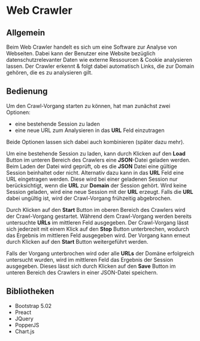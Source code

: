 # Web Crawler
## Allgemein
Beim Web Crawler handelt es sich um eine Software zur Analyse von Webseiten. Dabei kann der Benutzer eine Website bezüglich datenschutzrelevanter Daten wie externe Ressourcen & Cookie analysieren lassen. Der Crawler erkennt & folgt dabei automatisch Links, die zur Domain gehören, die es zu analysieren gilt.
## Bedienung
Um den Crawl-Vorgang starten zu können, hat man zunächst zwei Optionen:
- eine bestehende Session zu laden
- eine neue URL zum Analysieren in das __URL__ Feld einzutragen

Beide Optionen lassen sich dabei auch kombinieren (später dazu mehr).

Um eine bestehende Session zu laden, kann durch Klicken auf den __Load__ Button im unteren Bereich des Crawlers eine __JSON__-Datei geladen werden. Beim Laden der Datei wird geprüft, ob es die __JSON__ Datei eine gültige Session beinhaltet oder nicht.
Alternativ dazu kann in das __URL__ Feld eine URL eingetragen werden. Diese wird bei einer geladenen Session nur berücksichtigt, wenn die __URL__ zur __Domain__ der Session gehört. Wird keine Session geladen, wird eine neue Session mit der __URL__ erzeugt. Falls die __URL__ dabei ungültig ist, wird der Crawl-Vorgang frühzeitig abgebrochen. 

Durch Klicken auf den __Start__ Button im oberen Bereich des Crawlers wird der Crawl-Vorgang gestartet. Während dem Crawl-Vorgang werden bereits untersuchte __URLs__ im mittleren Feld ausgegeben. Der Crawl-Vorgang lässt sich jederzeit mit einem Klick auf den __Stop__ Button unterbrechen, wodurch das Ergebnis im mittleren Feld ausgegeben wird. Der Vorgang kann erneut durch Klicken auf den __Start__ Button weitergeführt werden.

Falls der Vorgang unterbrochen wird oder alle __URLs__ der Domäne erfolgreich untersucht wurden, wird im mittleren Feld das Ergebnis der Session ausgegeben. Dieses lässt sich durch Klicken auf den __Save__ Button im unteren Bereich des Crawlers in einer JSON-Datei speichern.

## Bibliotheken
- Bootstrap 5.02
- Preact
- JQuery
- PopperJS
- Chart.js